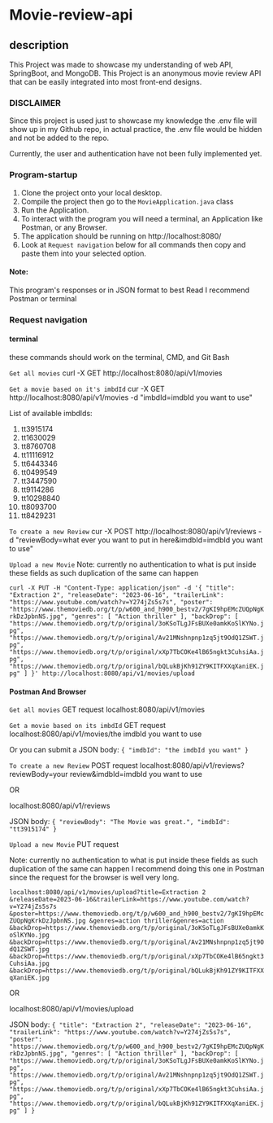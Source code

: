 # Movie-review-api

## description

This Project was made to showcase my understanding of web API, SpringBoot, and MongoDB.
This Project is an anonymous movie review API that can be easily integrated into most front-end designs.

### DISCLAIMER

Since this project is used just to showcase my knowledge the .env file will show up in my Github repo,
in actual practice, the .env file would be hidden and not be added to the repo.

Currently, the user and authentication have not been fully implemented yet.

### Program-startup

1. Clone the project onto your local desktop.
2. Compile the project then go to the `MovieApplication.java` class
3. Run the Application.
4. To interact with the program you will need a terminal, an Application like Postman, or any Browser.
5. The application should be running on http://localhost:8080/
6. Look at `Request navigation` below for all commands then copy and paste them into your selected option.

#### Note:
This program's responses or in JSON format to best Read I recommend Postman or terminal

### Request navigation

#### terminal

these commands should work on the terminal, CMD, and Git Bash

`Get all movies`
curl -X GET http://localhost:8080/api/v1/movies

`Get a movie based on it's imbdId`
cur -X GET http://localhost:8080/api/v1/movies -d "imbdId=imdbId you want to use"

List of available imbdIds:
1. tt3915174
2. tt1630029
3. tt8760708
4. tt11116912
5. tt6443346
6. tt0499549
7. tt3447590
8. tt9114286
9. tt10298840
10. tt8093700
11. tt8429231

`To create a new Review`
cur -X POST http://localhost:8080/api/v1/reviews -d "reviewBody=what ever you want to put in here&imdbId=imdbId you want to use"

`Upload a new Movie`
Note: currently no authentication to what is put inside these fields as such duplication of the same can happen


`curl -X PUT -H "Content-Type: application/json" -d '{
"title": "Extraction 2",
"releaseDate": "2023-06-16",
"trailerLink": "https://www.youtube.com/watch?v=Y274jZs5s7s",
"poster": "https://www.themoviedb.org/t/p/w600_and_h900_bestv2/7gKI9hpEMcZUQpNgKrkDzJpbnNS.jpg",
"genres": [
"Action thriller"
],
"backDrop": [
"https://www.themoviedb.org/t/p/original/3oKSoTLgJFsBUXe0amkKoSlKYNo.jpg",
"https://www.themoviedb.org/t/p/original/Av21MNshnpnp1zq5jt9OdQ1ZSWT.jpg",
"https://www.themoviedb.org/t/p/original/xXp7TbCOKe4lB65ngkt3CuhsiAa.jpg",
"https://www.themoviedb.org/t/p/original/bQLukBjKh91ZY9KITFXXqXaniEK.jpg"
]
}' http://localhost:8080/api/v1/movies/upload`

#### Postman And Browser

`Get all movies` GET request
localhost:8080/api/v1/movies

`Get a movie based on its imbdId` GET request
localhost:8080/api/v1/movies/the imdbId you want to use

Or you can submit a JSON body:
`{
    "imdbId": "the imdbId you want"
}`

`To create a new Review` POST request
localhost:8080/api/v1/reviews?reviewBody=your review&imdbId=imdbId you want to use

OR

localhost:8080/api/v1/reviews

JSON body:
`{
    "reviewBody": "The Movie was great.",
    "imdbId": "tt3915174"
}`

`Upload a new Movie` PUT request

Note: currently no authentication to what is put inside these fields as such duplication of the same can happen
I recommend doing this one in Postman since the request for the browser is well very long.


`localhost:8080/api/v1/movies/upload?title=Extraction 2
&releaseDate=2023-06-16&trailerLink=https://www.youtube.com/watch?v=Y274jZs5s7s
&poster=https://www.themoviedb.org/t/p/w600_and_h900_bestv2/7gKI9hpEMcZUQpNgKrkDzJpbnNS.jpg
&genres=action thriller&genres=action
&backDrop=https://www.themoviedb.org/t/p/original/3oKSoTLgJFsBUXe0amkKoSlKYNo.jpg
&backDrop=https://www.themoviedb.org/t/p/original/Av21MNshnpnp1zq5jt9OdQ1ZSWT.jpg
&backDrop=https://www.themoviedb.org/t/p/original/xXp7TbCOKe4lB65ngkt3CuhsiAa.jpg
&backDrop=https://www.themoviedb.org/t/p/original/bQLukBjKh91ZY9KITFXXqXaniEK.jpg`

OR

localhost:8080/api/v1/movies/upload

JSON body:
`{
    "title": "Extraction 2",
    "releaseDate": "2023-06-16",
    "trailerLink": "https://www.youtube.com/watch?v=Y274jZs5s7s",
    "poster": "https://www.themoviedb.org/t/p/w600_and_h900_bestv2/7gKI9hpEMcZUQpNgKrkDzJpbnNS.jpg",
    "genres": [
    "Action thriller"
    ],
    "backDrop": [
    "https://www.themoviedb.org/t/p/original/3oKSoTLgJFsBUXe0amkKoSlKYNo.jpg",
    "https://www.themoviedb.org/t/p/original/Av21MNshnpnp1zq5jt9OdQ1ZSWT.jpg",
    "https://www.themoviedb.org/t/p/original/xXp7TbCOKe4lB65ngkt3CuhsiAa.jpg",
    "https://www.themoviedb.org/t/p/original/bQLukBjKh91ZY9KITFXXqXaniEK.jpg"
    ]
}`
